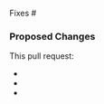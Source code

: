 <!-- Link to an issue, provide a short description, etc -->

Fixes #

### Proposed Changes

<!-- List the notable changes made in the PR -->

This pull request:

 -
 -
 -
